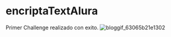 # encriptaTextAlura
Primer Challenge realizado con exito.
![bloggif_63065b21e1302](https://user-images.githubusercontent.com/69083615/186480337-1045e511-6c5b-4858-97cf-c428fb5a23d0.gif)
